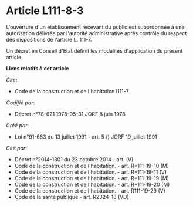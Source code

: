 # Article L111-8-3

L'ouverture d'un établissement recevant du public est subordonnée à une autorisation délivrée par l'autorité administrative
après contrôle du respect des dispositions de l'article L. 111-7.

Un décret en Conseil d'Etat définit les modalités d'application du présent article.

**Liens relatifs à cet article**

_Cite_:

  - Code de la construction et de l'habitation l111-7

_Codifié par_:

  - Décret n°78-621 1978-05-31 JORF 8 juin 1978

_Créé par_:

  - Loi n°91-663 du 13 juillet 1991 - art. 5 () JORF 19 juillet 1991

_Cité par_:

  - Décret n°2014-1301 du 23 octobre 2014 - art. (V)
  - Code de la construction et de l'habitation. - art. R*111-19-10 (M)
  - Code de la construction et de l'habitation. - art. R*111-19-11 (V)
  - Code de la construction et de l'habitation. - art. R*111-19-19 (M)
  - Code de la construction et de l'habitation. - art. R*111-19-20 (M)
  - Code de la construction et de l'habitation. - art. R111-19-29 (V)
  - Code de la santé publique - art. R2324-18 (VD)
